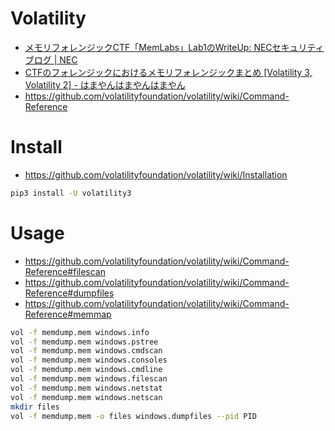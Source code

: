# Volatility

- [メモリフォレンジックCTF「MemLabs」Lab1のWriteUp: NECセキュリティブログ | NEC](https://jpn.nec.com/cybersecurity/blog/200131/index.html)
- [CTFのフォレンジックにおけるメモリフォレンジックまとめ [Volatility 3, Volatility 2] - はまやんはまやんはまやん](https://blog.hamayanhamayan.com/entry/2022/12/14/231806)
- https://github.com/volatilityfoundation/volatility/wiki/Command-Reference

# Install

- https://github.com/volatilityfoundation/volatility/wiki/Installation

```zsh
pip3 install -U volatility3
```

# Usage

- https://github.com/volatilityfoundation/volatility/wiki/Command-Reference#filescan
- https://github.com/volatilityfoundation/volatility/wiki/Command-Reference#dumpfiles
- https://github.com/volatilityfoundation/volatility/wiki/Command-Reference#memmap

```zsh
vol -f memdump.mem windows.info
vol -f memdump.mem windows.pstree
vol -f memdump.mem windows.cmdscan
vol -f memdump.mem windows.consoles
vol -f memdump.mem windows.cmdline
vol -f memdump.mem windows.filescan
vol -f memdump.mem windows.netstat
vol -f memdump.mem windows.netscan
mkdir files
vol -f memdump.mem -o files windows.dumpfiles --pid PID
```
